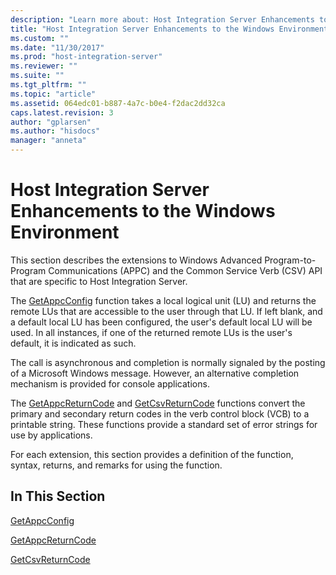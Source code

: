 ```yaml
---
description: "Learn more about: Host Integration Server Enhancements to the Windows Environment"
title: "Host Integration Server Enhancements to the Windows Environment2 | Microsoft Docs"
ms.custom: ""
ms.date: "11/30/2017"
ms.prod: "host-integration-server"
ms.reviewer: ""
ms.suite: ""
ms.tgt_pltfrm: ""
ms.topic: "article"
ms.assetid: 064edc01-b887-4a7c-b0e4-f2dac2dd32ca
caps.latest.revision: 3
author: "gplarsen"
ms.author: "hisdocs"
manager: "anneta"
---
```

# Host Integration Server Enhancements to the Windows Environment
This section describes the extensions to Windows Advanced Program-to-Program Communications (APPC) and the Common Service Verb (CSV) API that are specific to Host Integration Server.  
  
 The [GetAppcConfig](../core/getappcconfig1.md) function takes a local logical unit (LU) and returns the remote LUs that are accessible to the user through that LU. If left blank, and a default local LU has been configured, the user's default local LU will be used. In all instances, if one of the returned remote LUs is the user's default, it is indicated as such.  
  
 The call is asynchronous and completion is normally signaled by the posting of a Microsoft Windows message. However, an alternative completion mechanism is provided for console applications.  
  
 The [GetAppcReturnCode](../core/getappcreturncode1.md) and [GetCsvReturnCode](../core/getcsvreturncode1.md) functions convert the primary and secondary return codes in the verb control block (VCB) to a printable string. These functions provide a standard set of error strings for use by applications.  
  
 For each extension, this section provides a definition of the function, syntax, returns, and remarks for using the function.  
  
## In This Section  
 [GetAppcConfig](../core/getappcconfig1.md)  
  
 [GetAppcReturnCode](../core/getappcreturncode1.md)  
  
 [GetCsvReturnCode](../core/getcsvreturncode1.md)
